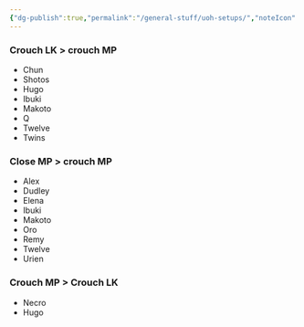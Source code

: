 ```yaml
---
{"dg-publish":true,"permalink":"/general-stuff/uoh-setups/","noteIcon":""}
---
```


### Crouch LK > crouch MP
- Chun
- Shotos
- Hugo
- Ibuki
- Makoto
- Q
- Twelve
- Twins
### Close MP > crouch MP
- Alex
- Dudley
- Elena
- Ibuki
- Makoto
- Oro
- Remy
- Twelve
- Urien
### Crouch MP > Crouch LK
- Necro
- Hugo